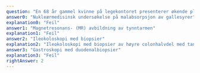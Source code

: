 ```yaml
---
question: "En 68 år gammel kvinne på legekontoret presenterer økende plager med perioder med løs, ofte vanntynn avføring, med opp til 15 tømminger i døgnet. Hun har problemer med å nå toalettet tidsnok ved trang til tømming og plages med lekkasje av avføring. Dette hemmer henne sosialt. Det er ikke synlig blod i avføringen og det er ikke ledsagende smerter eller luftplager. Hun har ikke feber, nattesvette eller vekttap og det synes ikke å være noen relasjon av plagene til spesielle matvarer. Det gjøres ingen funn av patologi ved klinisk undersøkelse. I blodprøver er det normale verdier for hemoglobin, leukocytter, C-reaktivt protein (CRP), natrium, kalium, kreatinin og transferrinmetning. Kalprotektin i avføringsprøve er innenfor normalområdet og test på okkult blødning (Hemofec) er negativ i 3 av 3 prøver. Hva er riktigste tiltak nå?"
answer0: "Nukleærmedisinsk undersøkelse på malabsorpsjon av gallesyrer"
explanation0: "Feil"
answer1: "Magnetresonans- (MR) avbildning av tynntarmen"
explanation1: "Feil"
answer2: "Ileokoloskopi med biopsier"
explanation2: "Ileokoloskopi med biopsier av høyre colonhalvdel med tanke på mikroskopisk kolitt. Gastroskopi med duodenalbiopsier kan være riktig senere, men cøliaki debuterer oftest ikke i hennes alder. Utredning av sykdom i tynntarmen er ikke indisert som første undersøkelse. Gallesyremalabsorpsjon kan gi samme symptomer/kliniske bilde, men koloskopi kommer foran i utredningen pga. at man da samtidig usannsynliggjør malign sykdom i colon."
answer3: "Gastroskopi med duodenalbiopsier"
explanation3: "Feil"
rightAnswer: 2
---
```

